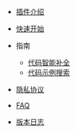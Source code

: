 - [插件介绍](zh-cn/README.md)
- [快速开始](zh-cn/guide/quickstart.md)

- 指南
  - [代码智能补全](zh-cn/guide/how-to-use-completion.md)
  - [代码示例搜索](zh-cn/guide/how-to-use-codesearch.md)

- [隐私协议](zh-cn/guide/privacy-policy.md)

- [FAQ](zh-cn/guide/faq.md)

- [版本日志](zh-cn/guide/changelog.md)

<!-- - [Need Help](es-us/needhelp.md) -->